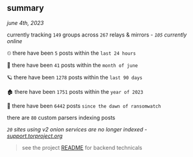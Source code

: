 
## summary
_june 4th, 2023_

currently tracking `149` groups across `267` relays & mirrors - _`105` currently online_

⏲ there have been `5` posts within the `last 24 hours`

🦈 there have been `41` posts within the `month of june`

🪐 there have been `1278` posts within the `last 90 days`

🏚 there have been `1751` posts within the `year of 2023`

🦕 there have been `6442` posts `since the dawn of ransomwatch`

there are `80` custom parsers indexing posts

_`20` sites using v2 onion services are no longer indexed - [support.torproject.org](https://support.torproject.org/onionservices/v2-deprecation/)_

> see the project [README](https://github.com/joshhighet/ransomwatch#ransomwatch--) for backend technicals
